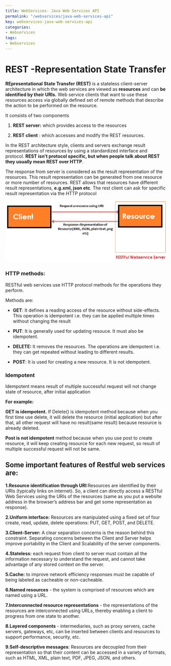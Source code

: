 ```yaml
---
title: WebServices- Java Web Services API
permalink: "/webservices/java-web-services-api"
key: webservices-java-web-services-api
categories:
- Webservices
tags:
- Webservices
---
```


REST -Representation State Transfer
======================================

**REpresentational State Transfer (REST)** is a stateless client-server
architecture in which the web services are viewed as **resources** and can **be identified by their URIs.** Web service clients that want to use these resources
access via globally defined set of remote methods that describe the action to be
performed on the resource.

It consists of two components

1.  **REST server:** which provides access to the resources

2.  **REST client** : which accesses and modify the REST resources.

In the REST architecture style, clients and servers exchange result
representations of resources by using a standardized interface and
protocol. **REST isn't protocol specific, but when people talk about REST they
usually mean REST over HTTP**.

The response from server is considered as the result representation of the
resources. This result representation can be generated from one resource or more
number of resources. REST allows that resources have different result
representations, **e.g.xml, json etc**. The rest client can ask for specific
result representation via the HTTP protocol

![E:\\users\\Kaveti_s\\Desktop\\t.png](media/508b5db86ee49feabf871ae6676d9391.png)

### HTTP methods: 

RESTful web services use HTTP protocol methods for the operations they perform.

Methods are:

-   **GET**: It defines a reading access of the resource without side-effects.
    This operation is idempotent i.e. they can be applied multiple times without
    changing the result

-   **PUT**:  It is generally used for updating resouce. It must also be
    idempotent.

-   **DELETE:** It removes the resources. The operations are idempotent i.e.
    they can get repeated without leading to different results.

-   **POST**: It is used for creating a new resource. It is not idempotent.

### Idempotent

Idempotent means result of multiple successful request will not change state of
resource, after initial application

**For example:**

**GET is idempotent.** If Delete() is idempotent method because when you first
time use delete, it will delete the resource (initial application) but after
that, all other request will have no result(same result) because resource is
already deleted.

**Post is not idempotent** method because when you use post to create resource,
it will keep creating resource for each new request, so result of multiple
successful request will not be same.

## Some important features of Restful web services are:

**1.Resource identification through URI**:Resources are identified by their URIs
(typically links on internet). So, a client can directly access a RESTful Web
Services using the URIs of the resources (same as you put a website address in
the browser’s address bar and get some representation as response).

**2.Uniform interface:** Resources are manipulated using a fixed set of four
create, read, update, delete operations: PUT, GET, POST, and DELETE.

**3.Client-Server:** A clear separation concerns is the reason behind this
constraint. Separating concerns between the Client and Server helps improve
portability in the Client and Scalability of the server components.

**4.Stateless:** each request from client to server must contain all the
information necessary to understand the request, and cannot take advantage of
any stored context on the server.

**5.Cache:** to improve network efficiency responses must be capable of being
labeled as cacheable or non-cacheable.

**6.Named resources** - the system is comprised of resources which are named
using a URL.

**7.Interconnected resource representations** - the representations of the
resources are interconnected using URLs, thereby enabling a client to progress
from one state to another.

**8.Layered components** - intermediaries, such as proxy servers, cache servers,
gateways, etc, can be inserted between clients and resources to support
performance, security, etc.

**9.Self-descriptive messages**: Resources are decoupled from their
representation so that their content can be accessed in a variety of formats,
such as HTML, XML, plain text, PDF, JPEG, JSON, and others.
